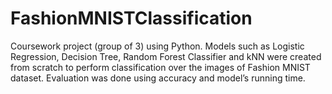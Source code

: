 # FashionMNISTClassification
Coursework project (group of 3) using Python. Models such as Logistic Regression, Decision Tree, Random Forest Classifier and kNN were created from scratch to perform classification over the images of Fashion MNIST dataset. Evaluation was done using accuracy and model’s running time.
